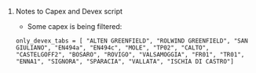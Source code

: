 1. Notes to Capex and Devex script

    - Some capex is being filtered: 
    
    
    ``only_devex_tabs = [
    "ALTEN GREENFIELD", "ROLWIND GREENFIELD", "SAN GIULIANO",
    "EN494a", "EN494c", "MOLE", "TP02",
    "CALTO", "CASTELGOFF2", "BOSARO", "ROVIGO", "VALSAMOGGIA",
    "FR01", "TR01", "ENNA1",
    "SIGNORA", "SPARACIA", "VALLATA", "ISCHIA DI CASTRO"]``